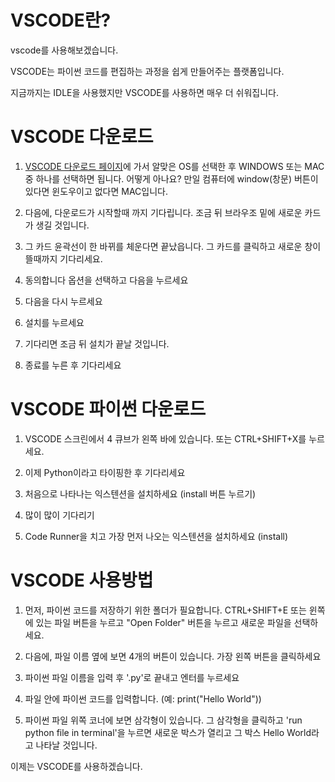 # VSCODE란?
vscode를 사용해보겠습니다.

VSCODE는 파이썬 코드를 편집하는 과정을 쉽게 만들어주는 플랫폼입니다.

지금까지는 IDLE을 사용했지만 VSCODE를 사용하면 매우 더 쉬워집니다.

# VSCODE 다운로드
1. [VSCODE 다운로드 페이지](https://code.visualstudio.com/download)에 가서 알맞은 OS를 선택한 후 WINDOWS 또는 MAC 중 하나를 선택하면 됩니다. 어떻게 아나요? 만일 컴퓨터에 window(창문) 버튼이 있다면 윈도우이고 없다면 MAC입니다.

2. 다음에, 다운로드가 시작할때 까지 기다립니다. 조금 뒤 브라우조 밑에 새로운 카드가 생길 것입니다.

3. 그 카드 윤곽선이 한 바뀌를 체운다면 끝났읍니다. 그 카드를 클릭하고 새로운 창이 뜰때까지 기다리세요.

4. 동의합니다 옵션을 선택하고 다음을 누르세요

5. 다음을 다시 누르세요

6. 설치를 누르세요

7. 기다리면 조금 뒤 설치가 끝날 것입니다.

8. 종료를 누른 후 기다리세요

# VSCODE 파이썬 다운로드
1. VSCODE 스크린에서 4 큐브가 왼쪽 바에 있습니다. 또는 CTRL+SHIFT+X를 누르세요.

2. 이제 Python이라고 타이핑한 후 기다리세요

3. 처음으로 나타나는 익스텐션을 설치하세요 (install 버튼 누르기)

4. 많이 많이 기다리기

5. Code Runner을 치고 가장 먼저 나오는 익스텐션을 설치하세요 (install)

# VSCODE 사용방법
1. 먼저, 파이썬 코드를 저장하기 위한 폴더가 필요합니다. CTRL+SHIFT+E 또는 윈쪽에 있는 파일 버튼을 누르고 "Open Folder" 버튼을 누르고 새로운 파일을 선택하세요.

2. 다음에, 파일 이름 옆에 보면 4개의 버튼이 있습니다. 가장 왼쪽 버튼을 클릭하세요

3. 파이썬 파일 이름을 입력 후 '.py'로 끝내고 엔터를 누르세요

4. 파일 안에 파이썬 코드를 입력합니다. (예: print("Hello World"))

7. 파이썬 파일 위쪽 코너에 보면 삼각형이 있습니다. 그 삼각형을 클릭하고 'run python file in terminal'을 누르면 새로운 박스가 열리고 그 박스 Hello World라고 나타날 것입니다.








이제는 VSCODE를 사용하겠습니다.
